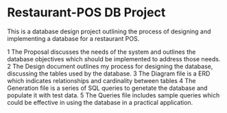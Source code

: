# Restaurant-POS DB Project

This is a database design project outlining the process of designing and implementing a database for a restaurant POS.

1 The Proposal discusses the needs of the system and outlines the database objectives which should be implemented to address those needs.
2 The Design document outlines my process for designing the database, discussing the tables used by the database.
3 The Diagram file is a ERD which indicates relationships and cardinality between tables
4 The Generation file is a series of SQL queries to genetate the database and populate it with test data.
5 The Queries file includes sample queries which could be effective in using the database in a practical application.

